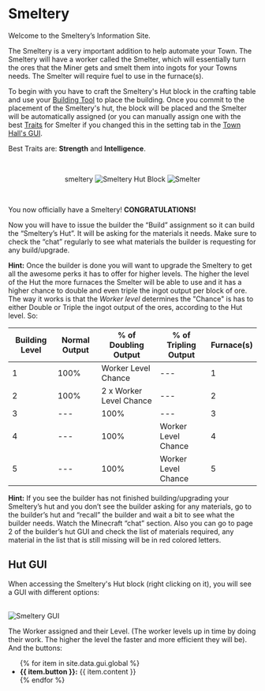 # Smeltery

Welcome to the Smeltery’s Information Site.

The Smeltery is a very important addition to help automate your Town. The Smeltery will have a worker called the Smelter, which will essentially turn the ores that the Miner gets and smelt them into ingots for your Towns needs. The Smelter will require fuel to use in the furnace(s).

To begin with you have to craft the Smeltery's Hut block in the crafting table and use your [Building Tool](../../source/tutorials/building_tool) to place the building. Once you commit to the placement of the Smeltery's hut, the block will be placed and the Smelter will be automatically assigned (or you can manually assign one with the best  [Traits](../../source/tutorials/worker_info) for Smelter if you changed this in the setting tab in the [Town Hall's GUI](../../source/buildings/townhall).

Best Traits are: **Strength** and **Intelligence**.

<br>
<p style="text-align:center;"></recipe>smeltery</recipe>    <img src="../../assets/images/Workers/composter_hut.png" alt="Smeltery Hut Block">    <img src="../../assets/images/Workers/composter.png" alt="Smelter"></p>
<br>

You now officially have a Smeltery! **CONGRATULATIONS!**

Now you will have to issue the builder the “Build” assignment so it can build the “Smeltery’s Hut”. It will be asking for the materials it needs. Make sure to check the “chat” regularly to see what materials the builder is requesting for any build/upgrade.

**Hint:** Once the builder is done you will want to upgrade the Smeltery to get all the awesome perks it has to offer for higher levels. The higher the level of the Hut the more furnaces the Smelter will be able to use and it has a higher chance to double and even triple the ingot output per block of ore. The way it works is that the *Worker level* determines the "Chance" is has to either Double or Triple the ingot output of the ores, according to the Hut level. So:


| Building Level | Normal Output | % of Doubling Output | % of Tripling Output | Furnace(s) |
| ----- | ----- | ----- | ----- | ----- |
| 1 | 100% | Worker Level Chance | --- | 1 |
| 2 | 100% | 2 x Worker Level Chance | --- | 2 |
| 3 | --- | 100% | --- | 3 |
| 4 | --- | 100% | Worker Level Chance | 4 |
| 5 | --- | 100% | Worker Level Chance | 5 |


**Hint:** If you see the builder has not finished building/upgrading your Smeltery’s hut and you don’t see the builder asking for any materials, go to the builder’s hut and “recall” the builder and wait a bit to see what the builder needs. Watch the Minecraft “chat” section. Also you can go to page 2 of the builder’s hut GUI and check the list of materials required, any material in the list that is still missing will be in red colored letters.

## Hut GUI

When accessing the Smeltery's Hut block (right clicking on it), you will see a GUI with different options:

<br>
<div class="row">
  <div class="col-sm-12 col-md">
    <img src="../../assets/images/gui/Smeltery_gui.png" class="img-fluid mx-auto" alt="Smeltery GUI">
  </div>
  <div class="col-sm-12 col-md">
    <p>The Worker assigned and their Level. (The worker levels up in time by doing their work. The higher the level the faster and more efficient they will be). And the buttons:</p>
    <ul>
      {% for item in site.data.gui.global %}
        <li><strong>{{ item.button }}:</strong> {{ item.content }}</li>
      {% endfor %}
    </ul>
  </div>
</div>
<br>
